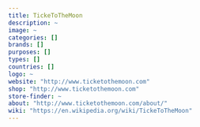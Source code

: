 ```yaml
---
title: TickeToTheMoon
description: ~
image: ~
categories: []
brands: []
purposes: []
types: []
countries: []
logo: ~
website: "http://www.ticketothemoon.com"
shop: "http://www.ticketothemoon.com"
store-finder: ~
about: "http://www.ticketothemoon.com/about/"
wiki: "https://en.wikipedia.org/wiki/TickeToTheMoon"
---
```

